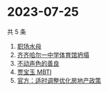 # 2023-07-25

共 5 条

<!-- BEGIN ZHIHUSEARCH -->
<!-- 最后更新时间 Tue Jul 25 2023 06:11:07 GMT+0800 (China Standard Time) -->
1. [职场水母](https://www.zhihu.com/search?q=职场水母)
1. [齐齐哈尔一中学体育馆坍塌](https://www.zhihu.com/search?q=齐齐哈尔一中学体育馆坍塌)
1. [不动声色的善良](https://www.zhihu.com/search?q=不动声色的善良)
1. [贾宝玉 MBTI](https://www.zhihu.com/search?q=贾宝玉%20MBTI)
1. [官方：适时调整优化房地产政策](https://www.zhihu.com/search?q=官方：适时调整优化房地产政策)
<!-- END ZHIHUSEARCH -->
